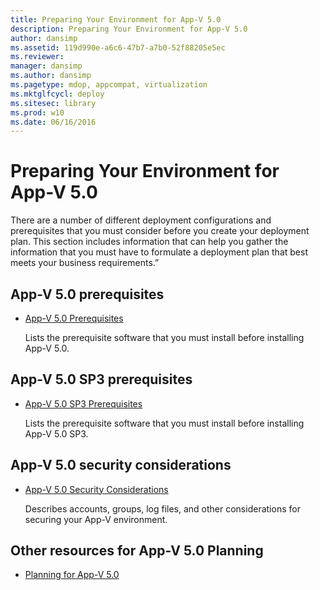 ```yaml
---
title: Preparing Your Environment for App-V 5.0
description: Preparing Your Environment for App-V 5.0
author: dansimp
ms.assetid: 119d990e-a6c6-47b7-a7b0-52f88205e5ec
ms.reviewer: 
manager: dansimp
ms.author: dansimp
ms.pagetype: mdop, appcompat, virtualization
ms.mktglfcycl: deploy
ms.sitesec: library
ms.prod: w10
ms.date: 06/16/2016
---
```



# Preparing Your Environment for App-V 5.0


There are a number of different deployment configurations and prerequisites that you must consider before you create your deployment plan. This section includes information that can help you gather the information that you must have to formulate a deployment plan that best meets your business requirements.”

## App-V 5.0 prerequisites


-   [App-V 5.0 Prerequisites](app-v-50-prerequisites.md)

    Lists the prerequisite software that you must install before installing App-V 5.0.

## App-V 5.0 SP3 prerequisites


-   [App-V 5.0 SP3 Prerequisites](app-v-50-sp3-prerequisites.md)

    Lists the prerequisite software that you must install before installing App-V 5.0 SP3.

## App-V 5.0 security considerations


-   [App-V 5.0 Security Considerations](app-v-50-security-considerations.md)

    Describes accounts, groups, log files, and other considerations for securing your App-V environment.






## <a href="" id="other-resources-for-app-v-5-0-planning-"></a>Other resources for App-V 5.0 Planning


-   [Planning for App-V 5.0](planning-for-app-v-50-rc.md)

 

 





